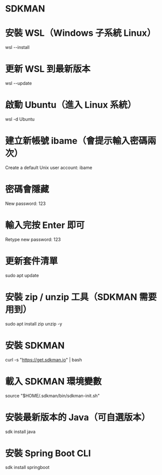 # SDKMAN

# 安裝 WSL（Windows 子系統 Linux）

wsl --install 

# 更新 WSL 到最新版本

wsl --update 

# 啟動 Ubuntu（進入 Linux 系統）

wsl -d Ubuntu 

# 建立新帳號 ibame（會提示輸入密碼兩次）

Create a default Unix user account: ibame 

# 密碼會隱藏

New password: 123 

# 輸入完按 Enter 即可 

Retype new password: 123  

# 更新套件清單

sudo apt update 

# 安裝 zip / unzip 工具（SDKMAN 需要用到）

sudo apt install zip unzip -y 

# 安裝 SDKMAN

curl -s "https://get.sdkman.io" | bash 

# 載入 SDKMAN 環境變數

source "$HOME/.sdkman/bin/sdkman-init.sh"

# 安裝最新版本的 Java（可自選版本）

sdk install java 

# 安裝 Spring Boot CLI

sdk install springboot 
